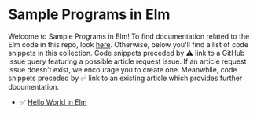 # Sample Programs in Elm

Welcome to Sample Programs in Elm! To find documentation related to the Elm 
    code in this repo, look [here](https://sample-programs.therenegadecoder.com/languages/elm).
     Otherwise, below you'll find a list of code snippets in this collection. 
    Code snippets preceded by :warning: link to a GitHub 
    issue query featuring a possible article request issue. If an article request issue 
    doesn't exist, we encourage you to create one. Meanwhile, code snippets preceded 
    by :white_check_mark: link to an existing article which provides further documentation.
    

- :white_check_mark: [Hello World in Elm](https://sample-programs.therenegadecoder.com/projects/hello-world/elm)
